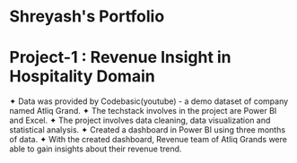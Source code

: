 # Shreyash's Portfolio

# Project-1 : Revenue Insight in Hospitality Domain

✦ Data was provided by Codebasic(youtube) - a demo dataset of company named Atliq Grand.
✦ The techstack involves in the project are Power BI and Excel.
✦ The project involves data cleaning, data visualization and statistical analysis.
✦ Created a dashboard in Power BI using three months of data.
✦ With the created dashboard, Revenue team of Atliq Grands were able to gain insights about their revenue trend.

